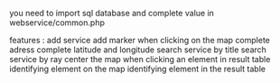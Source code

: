 you need to import sql database and complete value in webservice/common.php

features :
add service
add marker when clicking on the map
complete adress
complete latitude and longitude
search service by title
search service by ray
center the map when clicking an element in result table
identifying element on the map
identifying element in the result table
